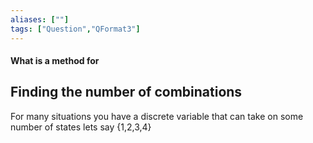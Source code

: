 ```yaml
---
aliases: [""]
tags: ["Question","QFormat3"]
---
```


#### What is a method for
## Finding the number of combinations
For many situations you have a discrete variable that can take on some number of states lets say {1,2,3,4} 

